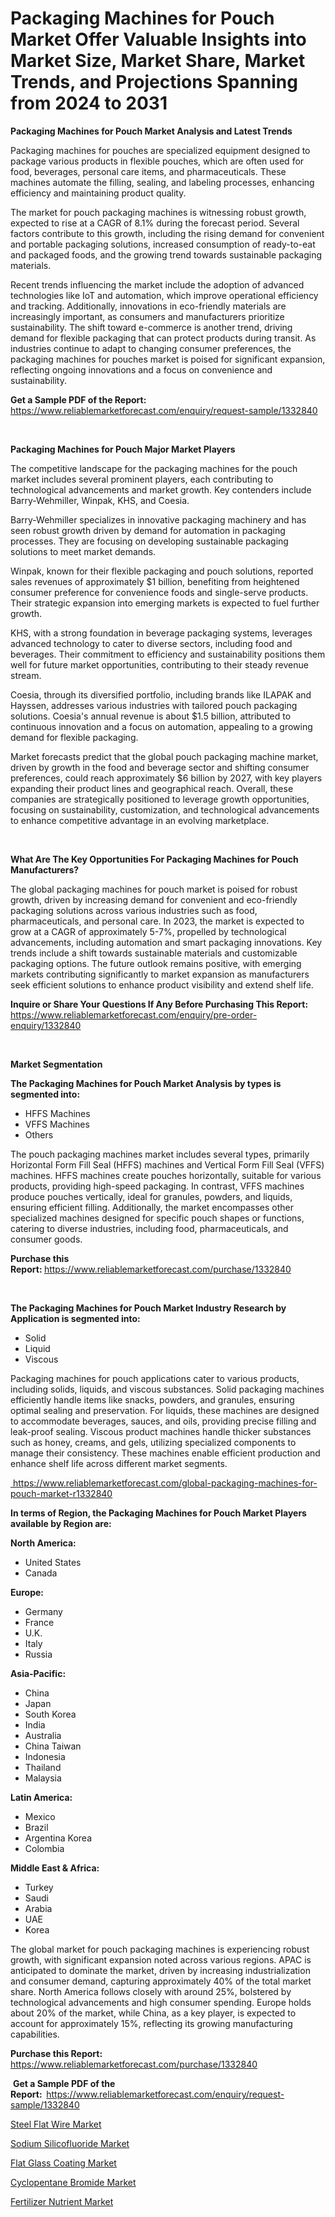 <p><h1>Packaging Machines for Pouch Market Offer Valuable Insights into Market Size, Market Share, Market Trends, and Projections Spanning from 2024 to 2031</h1></p><p><strong>Packaging Machines for Pouch Market Analysis and Latest Trends</strong></p>
<p><p>Packaging machines for pouches are specialized equipment designed to package various products in flexible pouches, which are often used for food, beverages, personal care items, and pharmaceuticals. These machines automate the filling, sealing, and labeling processes, enhancing efficiency and maintaining product quality.</p><p>The market for pouch packaging machines is witnessing robust growth, expected to rise at a CAGR of 8.1% during the forecast period. Several factors contribute to this growth, including the rising demand for convenient and portable packaging solutions, increased consumption of ready-to-eat and packaged foods, and the growing trend towards sustainable packaging materials.</p><p>Recent trends influencing the market include the adoption of advanced technologies like IoT and automation, which improve operational efficiency and tracking. Additionally, innovations in eco-friendly materials are increasingly important, as consumers and manufacturers prioritize sustainability. The shift toward e-commerce is another trend, driving demand for flexible packaging that can protect products during transit. As industries continue to adapt to changing consumer preferences, the packaging machines for pouches market is poised for significant expansion, reflecting ongoing innovations and a focus on convenience and sustainability.</p></p>
<p><strong>Get a Sample PDF of the Report:&nbsp;</strong> <a href="https://www.reliablemarketforecast.com/enquiry/request-sample/1332840?utm_campaign=1167&utm_medium=2&utm_source=Github&utm_content=ia&utm_term=11122024&utm_id=packaging-machines-for-pouch">https://www.reliablemarketforecast.com/enquiry/request-sample/1332840</a></p>
<p>&nbsp;</p>
<p><strong>Packaging Machines for Pouch Major Market Players</strong></p>
<p><p>The competitive landscape for the packaging machines for the pouch market includes several prominent players, each contributing to technological advancements and market growth. Key contenders include Barry-Wehmiller, Winpak, KHS, and Coesia. </p><p>Barry-Wehmiller specializes in innovative packaging machinery and has seen robust growth driven by demand for automation in packaging processes. They are focusing on developing sustainable packaging solutions to meet market demands.</p><p>Winpak, known for their flexible packaging and pouch solutions, reported sales revenues of approximately $1 billion, benefiting from heightened consumer preference for convenience foods and single-serve products. Their strategic expansion into emerging markets is expected to fuel further growth.</p><p>KHS, with a strong foundation in beverage packaging systems, leverages advanced technology to cater to diverse sectors, including food and beverages. Their commitment to efficiency and sustainability positions them well for future market opportunities, contributing to their steady revenue stream.</p><p>Coesia, through its diversified portfolio, including brands like ILAPAK and Hayssen, addresses various industries with tailored pouch packaging solutions. Coesia's annual revenue is about $1.5 billion, attributed to continuous innovation and a focus on automation, appealing to a growing demand for flexible packaging.</p><p>Market forecasts predict that the global pouch packaging machine market, driven by growth in the food and beverage sector and shifting consumer preferences, could reach approximately $6 billion by 2027, with key players expanding their product lines and geographical reach. Overall, these companies are strategically positioned to leverage growth opportunities, focusing on sustainability, customization, and technological advancements to enhance competitive advantage in an evolving marketplace.</p></p>
<p>&nbsp;</p>
<p><strong>What Are The Key Opportunities For Packaging Machines for Pouch Manufacturers?</strong></p>
<p><p>The global packaging machines for pouch market is poised for robust growth, driven by increasing demand for convenient and eco-friendly packaging solutions across various industries such as food, pharmaceuticals, and personal care. In 2023, the market is expected to grow at a CAGR of approximately 5-7%, propelled by technological advancements, including automation and smart packaging innovations. Key trends include a shift towards sustainable materials and customizable packaging options. The future outlook remains positive, with emerging markets contributing significantly to market expansion as manufacturers seek efficient solutions to enhance product visibility and extend shelf life.</p></p>
<p><strong>Inquire or Share Your Questions If Any Before Purchasing This Report:</strong> <a href="https://www.reliablemarketforecast.com/enquiry/pre-order-enquiry/1332840?utm_campaign=1167&utm_medium=2&utm_source=Github&utm_content=ia&utm_term=11122024&utm_id=packaging-machines-for-pouch">https://www.reliablemarketforecast.com/enquiry/pre-order-enquiry/1332840</a></p>
<p>&nbsp;</p>
<p><strong>Market Segmentation</strong></p>
<p><strong>The Packaging Machines for Pouch Market Analysis by types is segmented into:</strong></p>
<p><ul><li>HFFS Machines</li><li>VFFS Machines</li><li>Others</li></ul></p>
<p><p>The pouch packaging machines market includes several types, primarily Horizontal Form Fill Seal (HFFS) machines and Vertical Form Fill Seal (VFFS) machines. HFFS machines create pouches horizontally, suitable for various products, providing high-speed packaging. In contrast, VFFS machines produce pouches vertically, ideal for granules, powders, and liquids, ensuring efficient filling. Additionally, the market encompasses other specialized machines designed for specific pouch shapes or functions, catering to diverse industries, including food, pharmaceuticals, and consumer goods.</p></p>
<p><strong>Purchase this Report:&nbsp;</strong><a href="https://www.reliablemarketforecast.com/purchase/1332840?utm_campaign=1167&utm_medium=2&utm_source=Github&utm_content=ia&utm_term=11122024&utm_id=packaging-machines-for-pouch">https://www.reliablemarketforecast.com/purchase/1332840</a></p>
<p>&nbsp;</p>
<p><strong>The Packaging Machines for Pouch Market Industry Research by Application is segmented into:</strong></p>
<p><ul><li>Solid</li><li>Liquid</li><li>Viscous</li></ul></p>
<p><p>Packaging machines for pouch applications cater to various products, including solids, liquids, and viscous substances. Solid packaging machines efficiently handle items like snacks, powders, and granules, ensuring optimal sealing and preservation. For liquids, these machines are designed to accommodate beverages, sauces, and oils, providing precise filling and leak-proof sealing. Viscous product machines handle thicker substances such as honey, creams, and gels, utilizing specialized components to manage their consistency. These machines enable efficient production and enhance shelf life across different market segments.</p></p>
<p><a href="https://www.reliablemarketforecast.com/global-packaging-machines-for-pouch-market-r1332840?utm_campaign=1167&utm_medium=2&utm_source=Github&utm_content=ia&utm_term=11122024&utm_id=packaging-machines-for-pouch">&nbsp;https://www.reliablemarketforecast.com/global-packaging-machines-for-pouch-market-r1332840</a></p>
<p><strong>In terms of Region, the Packaging Machines for Pouch Market Players available by Region are:</strong></p>
<p>
    <p> <strong> North America: </strong>
        <ul>
            <li>United States</li>
            <li>Canada</li>
        </ul>
        </p> 
    <p> <strong> Europe: </strong>
        <ul>
            <li>Germany</li>
            <li>France</li>
            <li>U.K.</li>
            <li>Italy</li>
            <li>Russia</li>
        </ul>
        </p> 
    <p> <strong> Asia-Pacific: </strong>
        <ul>
            <li>China</li>
            <li>Japan</li>
            <li>South Korea</li>
            <li>India</li>
            <li>Australia</li>
            <li>China Taiwan</li>
            <li>Indonesia</li>
            <li>Thailand</li>
            <li>Malaysia</li>
        </ul>
        </p> 
    <p> <strong> Latin America: </strong>
        <ul>
            <li>Mexico</li>
            <li>Brazil</li>
            <li>Argentina Korea</li>
            <li>Colombia</li>
        </ul>
        </p> 
    <p> <strong> Middle East & Africa: </strong>
        <ul>
            <li>Turkey</li>
            <li>Saudi</li>
            <li>Arabia</li>
            <li>UAE</li>
            <li>Korea</li>
        </ul>
    </p>
    </p>
<p><p>The global market for pouch packaging machines is experiencing robust growth, with significant expansion noted across various regions. APAC is anticipated to dominate the market, driven by increasing industrialization and consumer demand, capturing approximately 40% of the total market share. North America follows closely with around 25%, bolstered by technological advancements and high consumer spending. Europe holds about 20% of the market, while China, as a key player, is expected to account for approximately 15%, reflecting its growing manufacturing capabilities.</p></p>
<p><strong>Purchase this Report: </strong><a href="https://www.reliablemarketforecast.com/purchase/1332840?utm_campaign=1167&utm_medium=2&utm_source=Github&utm_content=ia&utm_term=11122024&utm_id=packaging-machines-for-pouch">https://www.reliablemarketforecast.com/purchase/1332840</a></p>
<p>&nbsp;<strong>Get a Sample PDF of the Report:&nbsp;&nbsp;</strong><a href="https://www.reliablemarketforecast.com/enquiry/request-sample/1332840?utm_campaign=1167&utm_medium=2&utm_source=Github&utm_content=ia&utm_term=11122024&utm_id=packaging-machines-for-pouch">https://www.reliablemarketforecast.com/enquiry/request-sample/1332840</a></p>
<p><strong></strong></p>
<p><p><a href="https://www.linkedin.com/pulse/latest-steel-flat-wire-market-research-size-share-analysis-projected-idybc?utm_campaign=1167&utm_medium=2&utm_source=Github&utm_content=ia&utm_term=11122024&utm_id=packaging-machines-for-pouch">Steel Flat Wire Market</a></p><p><a href="https://www.linkedin.com/pulse/insightful-sodium-silicofluoride-market-analysis-recent-performance-2rxac?utm_campaign=1167&utm_medium=2&utm_source=Github&utm_content=ia&utm_term=11122024&utm_id=packaging-machines-for-pouch">Sodium Silicofluoride Market</a></p><p><a href="https://www.linkedin.com/pulse/market-trends-flat-glass-coating-industry-current-size-share-v5h6c?utm_campaign=1167&utm_medium=2&utm_source=Github&utm_content=ia&utm_term=11122024&utm_id=packaging-machines-for-pouch">Flat Glass Coating Market</a></p><p><a href="https://www.linkedin.com/pulse/global-analysis-cyclopentane-bromide-market-size-scope-l1ukc?utm_campaign=1167&utm_medium=2&utm_source=Github&utm_content=ia&utm_term=11122024&utm_id=packaging-machines-for-pouch">Cyclopentane Bromide Market</a></p><p><a href="https://www.linkedin.com/pulse/key-drivers-magna-market-vpa2e?utm_campaign=1167&utm_medium=2&utm_source=Github&utm_content=ia&utm_term=11122024&utm_id=packaging-machines-for-pouch">Fertilizer Nutrient Market</a></p></p>